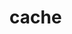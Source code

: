 <!--METADATA
{
    "title": "Cache",
    "url": "cache",
    "icon": "logo-buffer"
}
!METADATA-->

# cache
